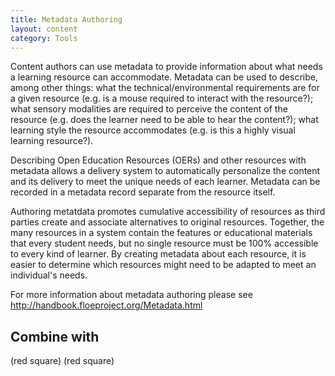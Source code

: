 ```yaml
---
title: Metadata Authoring
layout: content
category: Tools
---
```

Content authors can use metadata to provide information about what needs a learning resource can accommodate. Metadata can be used to describe, among other things: what the technical/environmental requirements are for a given resource (e.g. is a mouse required to interact with the resource?); what sensory modalities are required to perceive the content of the resource (e.g. does the learner need to be able to hear the content?); what learning style the resource accommodates (e.g. is this a highly visual learning resource?).

Describing Open Education Resources (OERs) and other resources with metadata allows a delivery system to automatically personalize the content and its delivery to meet the unique needs of each learner. Metadata can be recorded in a metadata record separate from the resource itself.

Authoring metatdata promotes cumulative accessibility of resources as third parties create and associate alternatives to original resources. Together, the many resources in a system contain the features or educational materials that every student needs, but no single resource must be 100% accessible to every kind of learner. By creating metadata about each resource, it is easier to determine which resources might need to be adapted to meet an individual's needs.

For more information about metadata authoring please see http://handbook.floeproject.org/Metadata.html

## Combine with
(red square) 
(red square) 

